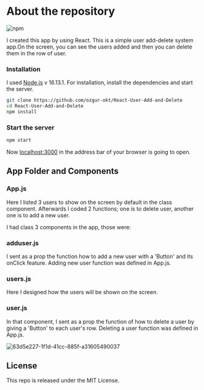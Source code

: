 # About the repository

![npm](https://img.shields.io/badge/npm-8.1.2-green)

I created this app by using React. This is a simple user add-delete system app.On the screen, you can see the users added and then you can delete them in the row of user.

### Installation

I used [Node.js](https://nodejs.org/) v 16.13.1. For installation, install the dependencies and start the server.

```sh
git clone https://github.com/ozgur-okt/React-User-Add-and-Delete
cd React-User-Add-and-Delete
npm install
```
### Start the server
```sh
npm start
```
Now [localhost:3000]() in the address bar of your browser is going to open.

## App Folder and Components 

### App.js
Here I listed 3 users to show on the screen by default in the class component. Afterwards I coded 2 functions; one is to delete user, another one is to add a new user.

I had class 3 components in the app, those were:

### adduser.js
I sent as a prop the function how to add a new user with a 'Button' and its onClick feature. Adding new user function was defined in App.js.

### users.js
Here I designed how the users will be shown on the screen.

### user.js
In that component, I sent as a prop the function of how to delete a user by giving a 'Button' to each user's row. Deleting a user function was defined in App.js.


![63d5e227-1f1d-41cc-885f-a31605490037](https://user-images.githubusercontent.com/73358116/147828846-4ee85094-e629-4bcd-801d-a2b999b63fc0.gif)

## License
This repo is released under the MIT License.
